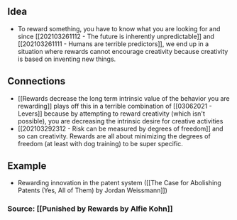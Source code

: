 ## Idea
- To reward something, you have to know what you are looking for and since [[202103261112 - The future is inherently unpredictable]] and [[202103261111 - Humans are terrible predictors]], we end up in a situation where rewards cannot encourage creativity because creativity is based on inventing new things. 


## Connections
- [[Rewards decrease the long term intrinsic value of the behavior you are rewarding]] plays off this in a terrible combination of [[03062021 - Levers]] because by attempting to reward creativity (which isn't possible), you are decreasing the intrinsic desire for creative activities
- [[202103292312 - Risk can be measured by degrees of freedom]] and so can creativity. Rewards are all about minimizing the degrees of freedom (at least with dog training) to be super specific. 

## Example
- Rewarding innovation in the patent system ([[The Case for Abolishing Patents (Yes, All of Them) by Jordan Weissmann]])

### Source: [[Punished by Rewards by Alfie Kohn]]